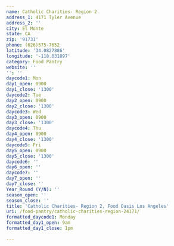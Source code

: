 ```yaml
---
name: Catholic Charities- Region 2
address_1: 4171 Tyler Avenue
address_2: ''
city: El Monte
state: CA
zip: '91731'
phone: (626)575-7652
latitude: '34.0827886'
longitude: '-118.031897'
category: Food Pantry
website: ''
'': ''
daycode1: Mon
day1_open: 0900
day1_close: '1300'
daycode2: Tue
day2_open: 0900
day2_close: '1300'
daycode3: Wed
day3_open: 0900
day3_close: '1300'
daycode4: Thu
day4_open: 0900
day4_close: '1300'
daycode5: Fri
day5_open: 0900
day5_close: '1300'
daycode6: ''
day6_open: ''
daycode7: ''
day7_open: ''
day7_close: ''
Year_Round (Y/N): ''
season_open: ''
season_close: ''
title: 'Catholic Charities- Region 2, Food Oasis Los Angeles'
uri: /food-pantry/catholic-charities-region-24171/
formatted_daycode1: Monday
formatted_day1_open: 9am
formatted_day1_close: 1pm

---
```

